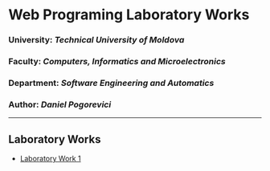 # Web Programing Laboratory Works

### University: _Technical University of Moldova_
### Faculty: _Computers, Informatics and Microelectronics_
### Department: _Software Engineering and Automatics_
### Author: _Daniel Pogorevici_
---

## Laboratory Works 
- [Laboratory Work 1](https://github.com/dann1kk/PW_Labs/blob/main/laboratoryWork1/README.md)